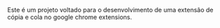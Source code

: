 Este é um projeto voltado para o desenvolvimento de uma extensão de cópia e cola no google chrome extensions.
